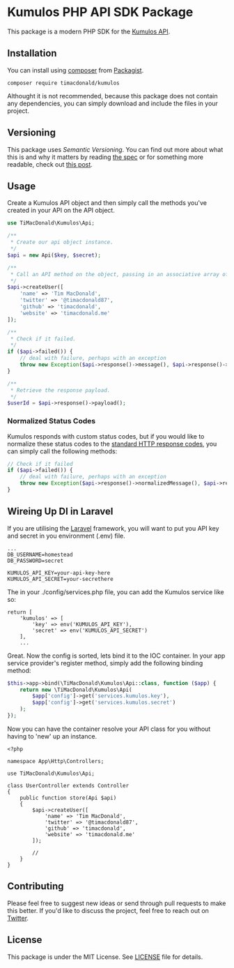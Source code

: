 # Kumulos PHP API SDK Package

This package is a modern PHP SDK for the [Kumulos API](https://docs.kumulos.com/build/api/).

## Installation

You can install using [composer](https://getcomposer.org/) from [Packagist](https://packagist.org/packages/timacdonald/kumulos).

```
composer require timacdonald/kumulos
```

Althought it is not recommended, because this package does not contain any dependencies, you can simply download and include the files in your project.

## Versioning

This package uses *Semantic Versioning*. You can find out more about what this is and why it matters by reading [the spec](http://semver.org) or for something more readable, check out [this post](https://laravel-news.com/building-apps-composer).

## Usage

Create a Kumulos API object and then simply call the methods you've created in your API on the API object.

```php
use TiMacDonald\Kumulos\Api;

/**
 * Create our api object instance.
 */
$api = new Api($key, $secret);

/**
 * Call an API method on the object, passing in an associative array of values.
 */
$api->createUser([
    'name' => 'Tim MacDonald',
    'twitter' => '@timacdonald87',
    'github' => 'timacdonald',
    'website' => 'timacdonald.me'
]);

/**
 * Check if it failed.
 */
if ($api->failed()) {
    // deal with failure, perhaps with an exception
    throw new Exception($api->response()->message(), $api->response()->statusCode());
}

/**
 * Retrieve the response payload.
 */
$userId = $api->response()->payload();
```

### Normalized Status Codes

Kumulos responds with custom status codes, but if you would like to normalize these status codes to the [standard HTTP response codes](http://bit.ly/2ovBMPg), you can simply call the following methods:

```php
// Check if it failed
if ($api->failed()) {
    // deal with failure, perhaps with an exception
    throw new Exception($api->response()->normalizedMessage(), $api->response()->normalizedStatusCode());
}
```

## Wireing Up DI in Laravel

If you are utilising the [Laravel](https://laravel.com) framework, you will want to put you API key and secret in you environment (.env) file.

```
...
DB_USERNAME=homestead
DB_PASSWORD=secret

KUMULOS_API_KEY=your-api-key-here
KUMULOS_API_SECRET=your-secrethere
```

The in your ./config/services.php file, you can add the Kumulos service like so:

```
return [
    'kumulos' => [
        'key' => env('KUMULOS_API_KEY'),
        'secret' => env('KUMULOS_API_SECRET')
    ],
    ...
```

Great. Now the config is sorted, lets bind it to the IOC container. In your app service provider's register method, simply add the following binding method:

```php
$this->app->bind(\TiMacDonald\Kumulos\Api::class, function ($app) {
    return new \TiMacDonald\Kumulos\Api(
        $app['config']->get('services.kumulos.key'),
        $app['config']->get('services.kumulos.secret')
    );
});
```

Now you can have the container resolve your API class for you without having to 'new' up an instance.

```
<?php

namespace App\Http\Controllers;

use TiMacDonald\Kumulos\Api;

class UserController extends Controller
{
    public function store(Api $api)
    {
        $api->createUser([
            'name' => 'Tim MacDonald',
            'twitter' => '@timacdonald87',
            'github' => 'timacdonald',
            'website' => 'timacdonald.me'
        ]);

        //
    }
}
```

## Contributing

Please feel free to suggest new ideas or send through pull requests to make this better. If you'd like to discuss the project, feel free to reach out on [Twitter](https://twitter.com/timacdonald87).

## License

This package is under the MIT License. See [LICENSE](https://github.com/timacdonald/kumulos-api/blob/master/License.txt) file for details.
